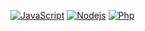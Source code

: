 <a target="_blank" rel="noopener noreferrer" href="https://camo.githubusercontent.com/148783fad0b4f453e725a2f29dfc35a1b2875669839aec46c39b240fa8873652/68747470733a2f2f696d672e736869656c64732e696f2f62616467652f2d4a6176615363726970742d4637423933453f7374796c653d666c61742d737175617265266c6f676f3d6a617661736372697074266c6f676f436f6c6f723d666666"><img src="https://camo.githubusercontent.com/148783fad0b4f453e725a2f29dfc35a1b2875669839aec46c39b240fa8873652/68747470733a2f2f696d672e736869656c64732e696f2f62616467652f2d4a6176615363726970742d4637423933453f7374796c653d666c61742d737175617265266c6f676f3d6a617661736372697074266c6f676f436f6c6f723d666666" alt="JavaScript" data-canonical-src="https://img.shields.io/badge/-JavaScript-F7B93E?style=flat-square&amp;logo=javascript&amp;logoColor=fff" style="max-width:100%;"></a>
<a target="_blank" rel="noopener noreferrer" href="https://camo.githubusercontent.com/50fb800859c28c2b54c2a205a9ff91a04d87751dc0132380a78a30c746d3307f/68747470733a2f2f696d672e736869656c64732e696f2f62616467652f2d4e6f64652e6a732d3433383533643f7374796c653d666c61742d737175617265266c6f676f3d4e6f64652e6a73266c6f676f436f6c6f723d7768697465"><img src="https://camo.githubusercontent.com/50fb800859c28c2b54c2a205a9ff91a04d87751dc0132380a78a30c746d3307f/68747470733a2f2f696d672e736869656c64732e696f2f62616467652f2d4e6f64652e6a732d3433383533643f7374796c653d666c61742d737175617265266c6f676f3d4e6f64652e6a73266c6f676f436f6c6f723d7768697465" alt="Nodejs" data-canonical-src="https://img.shields.io/badge/-Node.js-43853d?style=flat-square&amp;logo=Node.js&amp;logoColor=white" style="max-width:100%;"></a>
<a target="_blank" rel="noopener noreferrer" href="https://camo.githubusercontent.com/50fb800859c28c2b54c2a205a9ff91a04d87751dc0132380a78a30c746d3307f/68747470733a2f2f696d672e736869656c64732e696f2f62616467652f2d4e6f64652e6a732d3433383533643f7374796c653d666c61742d737175617265266c6f676f3d4e6f64652e6a73266c6f676f436f6c6f723d7768697465"><img src="https://camo.githubusercontent.com/50fb800859c28c2b54c2a205a9ff91a04d87751dc0132380a78a30c746d3307f/68747470733a2f2f696d672e736869656c64732e696f2f62616467652f2d4e6f64652e6a732d3433383533643f7374796c653d666c61742d737175617265266c6f676f3d4e6f64652e6a73266c6f676f436f6c6f723d7768697465" alt="Php" data-canonicalsrc="https://raw.githubusercontent.com/jmnote/z-icons/master/svg/php.svg" style="max-width:100%;"></a>
